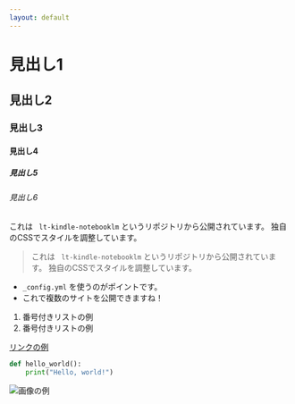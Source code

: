 ```yaml
---
layout: default
---
```


# 見出し1
## 見出し2
### 見出し3
#### 見出し4
##### 見出し5
###### 見出し6

これは ` lt-kindle-notebooklm` というリポジトリから公開されています。
独自のCSSでスタイルを調整しています。

> これは ` lt-kindle-notebooklm` というリポジトリから公開されています。
> 独自のCSSでスタイルを調整しています。


- `_config.yml` を使うのがポイントです。
- これで複数のサイトを公開できますね！

1. 番号付きリストの例
2. 番号付きリストの例

[リンクの例](https://example.com)

```python
def hello_world():
    print("Hello, world!")
```

![画像の例](https://via.placeholder.com/150)

